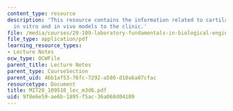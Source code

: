 ```yaml
---
content_type: resource
description: 'This resource contains the information related to cartilage TE: from
  in vitro and in vivo models to the clinic.'
file: /media/courses/20-109-laboratory-fundamentals-in-biological-engineering-spring-2010/9f8e6e59ae6b1895f5ac36a068d04109_MIT20_109S10_lec_m3d6.pdf
file_type: application/pdf
learning_resource_types:
- Lecture Notes
ocw_type: OCWFile
parent_title: Lecture Notes
parent_type: CourseSection
parent_uid: 46b1af53-76fc-7292-a586-d10a6a87cfac
resourcetype: Document
title: MIT20_109S10_lec_m3d6.pdf
uid: 9f8e6e59-ae6b-1895-f5ac-36a068d04109
---
```

